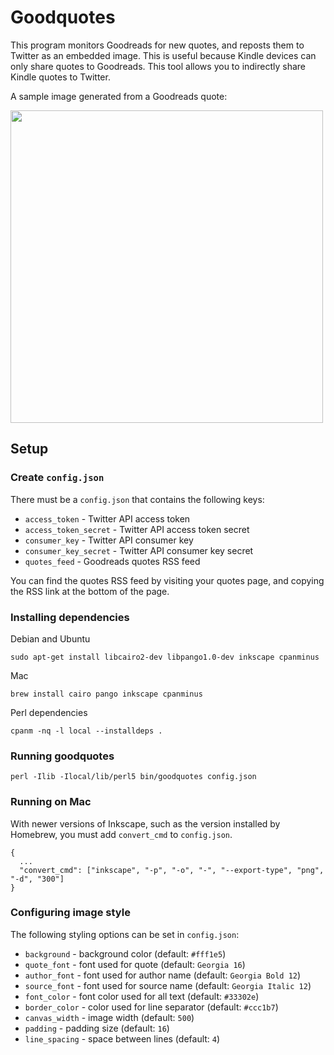 # Goodquotes

This program monitors Goodreads for new quotes, and reposts them to Twitter as an embedded image. This is useful because Kindle devices can only share quotes to Goodreads. This tool allows you to indirectly share Kindle quotes to Twitter.

A sample image generated from a Goodreads quote:

<img src="https://prettybrd.com/~leedo/b/out11.png" width=500>

## Setup

### Create `config.json`

There must be a `config.json` that contains the following keys:

 * `access_token` - Twitter API access token
 * `access_token_secret` - Twitter API access token secret
 * `consumer_key` - Twitter API consumer key
 * `consumer_key_secret` - Twitter API consumer key secret
 * `quotes_feed` - Goodreads quotes RSS feed

You can find the quotes RSS feed by visiting your quotes page, and
copying the RSS link at the bottom of the page.

### Installing dependencies

Debian and Ubuntu

```
sudo apt-get install libcairo2-dev libpango1.0-dev inkscape cpanminus
```

Mac

```
brew install cairo pango inkscape cpanminus
```

Perl dependencies

```
cpanm -nq -l local --installdeps .
```

### Running goodquotes

```
perl -Ilib -Ilocal/lib/perl5 bin/goodquotes config.json
```

### Running on Mac

With newer versions of Inkscape, such as the version installed by
Homebrew, you must add `convert_cmd` to `config.json`.

```
{
  ...
  "convert_cmd": ["inkscape", "-p", "-o", "-", "--export-type", "png", "-d", "300"]
}
```

### Configuring image style

The following styling options can be set in `config.json`:

  * `background` - background color (default: `#fff1e5`)
  * `quote_font` - font used for quote (default: `Georgia 16`)
  * `author_font` - font used for author name (default: `Georgia Bold 12`)
  * `source_font` - font used for source name (default: `Georgia Italic 12`)
  * `font_color` - font color used for all text (default: `#33302e`)
  * `border_color` - color used for line separator (default: `#ccc1b7`)
  * `canvas_width` - image width (default: `500`)
  * `padding` - padding size (default: `16`)
  * `line_spacing` - space between lines (default: `4`)
